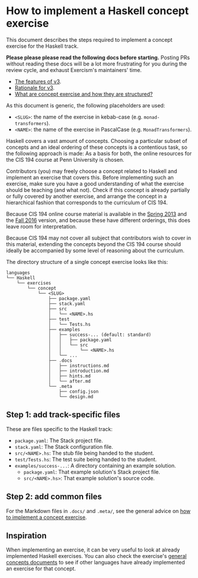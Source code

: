 # How to implement a Haskell concept exercise

This document describes the steps required to implement a concept exercise for the Haskell track.

**Please please please read the following docs before starting.** Posting PRs without reading these docs will be a lot more frustrating for you during the review cycle, and exhaust Exercism's maintainers' time.

- [The features of v3][docs-features-of-v3].
- [Rationale for v3][docs-rationale-for-v3].
- [What are concept exercise and how they are structured?][docs-concept-exercises]

As this document is generic, the following placeholders are used:

- `<SLUG>`: the name of the exercise in kebab-case (e.g. `monad-transformers`).
- `<NAME>`: the name of the exercise in PascalCase (e.g. `MonadTransformers`).

Haskell covers a vast amount of concepts. Choosing a particular subset of concepts and an ideal ordering of these concepts is a contentious task, so the following approach is made: As a basis for both, the online resources for the CIS 194 course at Penn University is chosen.

Contributors (you) may freely choose a concept related to Haskell and implement an exercise that covers this. Before implementing such an exercise, make sure you have a good understanding of what the exercise should be teaching (and what not). Check if this concept is already partially or fully covered by another exercise, and arrange the concept in a hierarchical fashion that corresponds to the curriculum of CIS 194.

Because CIS 194 online course material is available in the [Spring 2013][spring-2013] and the [Fall 2016][fall-2016] version, and because these have different orderings, this does leave room for interpretation.

Because CIS 194 may not cover all subject that contributors wish to cover in this material, extending the concepts beyond the CIS 194 course should ideally be accompanied by some level of reasoning about the curriculum.

The directory structure of a single concept exercise looks like this:

```
languages
└── Haskell
    └── exercises
        └── concept
            └── <SLUG>
                ├── package.yaml
                ├── stack.yaml
                ├── src
                │   └── <NAME>.hs
                ├── test
                │   └── Tests.hs
                ├── examples
                │   ├── success-... (default: standard)
                │   │   ├── package.yaml
                │   │   └── src
                │   │       └── <NAME>.hs
                │   └── ...
                ├── .docs
                │   ├── instructions.md
                │   ├── introduction.md
                │   ├── hints.md
                │   └── after.md
                └── .meta
                    ├── config.json
                    └── design.md
```

## Step 1: add track-specific files

These are files specific to the Haskell track:

- `package.yaml`: The Stack project file.
- `stack.yaml`: The Stack configuration file.
- `src/<NAME>.hs`: The stub file being handed to the student.
- `test/Tests.hs`: The test suite being handed to the student.
- `examples/success-...`: A directory containing an example solution.
  - `package.yaml`: That example solution's Stack project file.
  - `src/<NAME>.hs>`: That example solution's source code.

## Step 2: add common files

For the Markdown files in `.docs/` and `.meta/`, see the general advice on [how to implement a concept exercise][how-to-implement-a-concept-exercise].

## Inspiration

When implementing an exercise, it can be very useful to look at already implemented Haskell exercises. You can also check the exercise's [general concepts documents][reference] to see if other languages have already implemented an exercise for that concept.

[reference]: ../../../reference
[how-to-implement-a-concept-exercise]: ../../../docs/maintainers/generic-how-to-implement-a-concept-exercise.md
[docs-concept-exercises]: ../../../docs/concept-exercises.md
[docs-rationale-for-v3]: ../../../docs/rationale-for-v3.md
[docs-features-of-v3]: ../../../docs/features-of-v3.md
[spring-2013]: https://www.seas.upenn.edu/~cis194/spring13/
[fall-2016]: https://www.seas.upenn.edu/~cis194/fall16/

